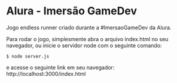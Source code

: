 # Alura - Imersão GameDev

Jogo endless runner criado durante a #ImersaoGameDev da Alura.

Para rodar o jogo, simplesmente abra o arquivo index.html no seu navegador, ou inicie o servidor node com o seguinte comando:

```
$ node server.js
```

e acesse o seguinte link em seu navegador: http://localhost:3000/index.html
